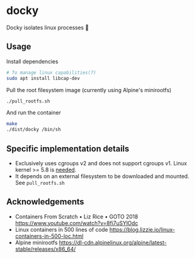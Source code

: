 # docky

Docky isolates linux processes 🐢

## Usage

Install dependencies

```sh
# To manage linux capabilities(7)
sudo apt install libcap-dev
```

Pull the root filesystem image (currently using Alpine's minirootfs)

```sh
./pull_rootfs.sh
```

And run the container

```sh
make
./dist/docky /bin/sh
```

## Specific implementation details

- Exclusively uses cgroups v2 and does not support cgroups v1.
  Linux kernel >= 5.8 is
  [needed](https://kubernetes.io/docs/concepts/architecture/cgroups/#requirements).
- It depends on an external filesystem to be downloaded and mounted.
  See `pull_rootfs.sh`

## Acknowledgements

- Containers From Scratch • Liz Rice • GOTO 2018 <https://www.youtube.com/watch?v=8fi7uSYlOdc>
- Linux containers in 500 lines of code <https://blog.lizzie.io/linux-containers-in-500-loc.html>
- Alpine minirootfs <https://dl-cdn.alpinelinux.org/alpine/latest-stable/releases/x86_64/>
